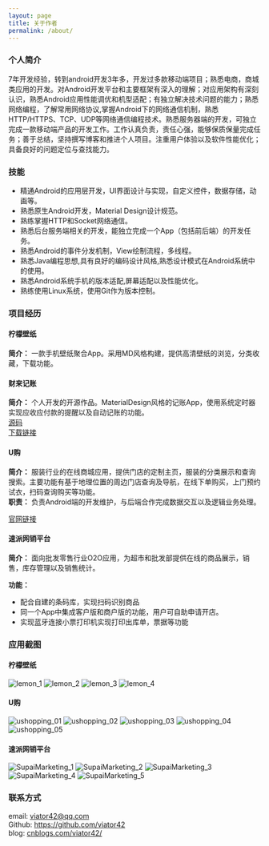 ```yaml
---
layout: page
title: 关于作者
permalink: /about/
---
```


### 个人简介    
7年开发经验，转到android开发3年多，开发过多款移动端项目；熟悉电商，商城类应用的开发。对Android开发平台和主要框架有深入的理解；对应用架构有深刻认识，熟悉Android应用性能调优和机型适配；有独立解决技术问题的能力；熟悉网络编程，了解常用网络协议,掌握Android下的网络通信机制，熟悉HTTP/HTTPS、TCP、UDP等网络通信编程技术。熟悉服务器端的开发，可独立完成一款移动端产品的开发工作。工作认真负责，责任心强，能够保质保量完成任务；善于总结，坚持撰写博客和推进个人项目。注重用户体验以及软件性能优化；具备良好的问题定位与查找能力。    

### 技能

* 精通Android的应用层开发，UI界面设计与实现，自定义控件，数据存储，动画等。
* 熟悉原生Android开发，Material Design设计规范。
* 熟练掌握HTTP和Socket网络通信。
* 熟悉后台服务端相关的开发，能独立完成一个App（包括前后端）的开发任务。
* 熟悉Android的事件分发机制，View绘制流程，多线程。
* 熟悉Java编程思想,具有良好的编码设计风格,熟悉设计模式在Android系统中的使用。
* 熟悉Android系统手机的版本适配,屏幕适配以及性能优化。
* 熟练使用Linux系统，使用Git作为版本控制。

### 项目经历

#### 柠檬壁纸

__简介：__ 一款手机壁纸聚合App。采用MD风格构建，提供高清壁纸的浏览，分类收藏，下载功能。

#### 财来记账

__简介：__ 个人开发的开源作品。MaterialDesign风格的记账App，使用系统定时器实现应收应付款的提醒以及自动记账的功能。    
[源码](https://github.com/viator42/ErikaNote)    
[下载链接](http://android.myapp.com/myapp/detail.htm?apkName=com.viator42.erikanote)    

#### U购

__简介：__ 服装行业的在线商城应用，提供门店的定制主页，服装的分类展示和查询搜索。主要功能有基于地理位置的周边门店查询及导航，在线下单购买，上门预约试衣，扫码查询购买等功能。    
__职责：__ 负责Android端的开发维护，与后端合作完成数据交互以及逻辑业务处理。

[官网链接](http://ugouchina.com/)

#### 速派网销平台

__简介：__ 面向批发零售行业O2O应用，为超市和批发部提供在线的商品展示，销售，库存管理以及销售统计。   

__功能：__

* 配合自建的条码库，实现扫码识别商品
* 同一个App中集成客户版和商户版的功能，用户可自助申请开店。
* 实现蓝牙连接小票打印机实现打印出库单，票据等功能

### 应用截图

#### 柠檬壁纸

![lemon_1](http://7xj4vv.com1.z0.glb.clouddn.com/lemon_1.jpg)
![lemon_2](http://7xj4vv.com1.z0.glb.clouddn.com/lemon_2.jpg)
![lemon_3](http://7xj4vv.com1.z0.glb.clouddn.com/lemon_3.jpg)
![lemon_4](http://7xj4vv.com1.z0.glb.clouddn.com/lemon_4.jpg)

#### U购

![ushopping_01](http://7xj4vv.com1.z0.glb.clouddn.com/ushopping_01.jpg)
![ushopping_02](http://7xj4vv.com1.z0.glb.clouddn.com/ushopping_02.jpg)
![ushopping_03](http://7xj4vv.com1.z0.glb.clouddn.com/ushopping_03.jpg)
![ushopping_04](http://7xj4vv.com1.z0.glb.clouddn.com/ushopping_04.jpg)
![ushopping_05](http://7xj4vv.com1.z0.glb.clouddn.com/ushopping_05.jpg)

#### 速派网销平台

![SupaiMarketing_1](http://7xj4vv.com1.z0.glb.clouddn.com/SupaiMarketing_1.jpg)
![SupaiMarketing_2](http://7xj4vv.com1.z0.glb.clouddn.com/SupaiMarketing_2.jpg)
![SupaiMarketing_3](http://7xj4vv.com1.z0.glb.clouddn.com/SupaiMarketing_3.jpg)
![SupaiMarketing_4](http://7xj4vv.com1.z0.glb.clouddn.com/SupaiMarketing_4.jpg)
![SupaiMarketing_5](http://7xj4vv.com1.z0.glb.clouddn.com/SupaiMarketing_5.jpg)

### 联系方式

email:    viator42@qq.com    
Github:   https://github.com/viator42    
blog: [cnblogs.com/viator42/](http://cnblogs.com/viator42/)    